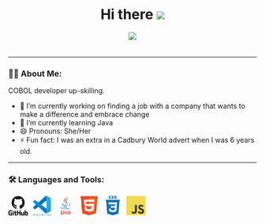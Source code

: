 <div id="header" align="center">
  <h1>
    Hi there
    <img src="https://media.giphy.com/media/hvRJCLFzcasrR4ia7z/giphy.gif" width="30px"/>
  </h1>
</div>
<div id="gif" align="center">
  <img 
    src="https://media.giphy.com/media/v1.Y2lkPTc5MGI3NjExMm5vMWlwbm9hbXFlZGhncTcwN3BzNWplY2o3d2JwYzAyMGYwd2gxYyZlcD12MV9pbnRlcm5hbF9naWZfYnlfaWQmY3Q9Zw/hpXdHPfFI5wTABdDx9/giphy.gif" 
    width="300"
  />
</div>
<div id="counter" align="center">
  <img src="https://komarev.com/ghpvc/?username=mandarussell&style=flat-square&color=blue" alt=""/>
</div>

---

### :woman_technologist: About Me:

COBOL developer up-skilling.

- 🔭 I’m currently working on finding a job with a company that wants to make a difference and embrace change
- 🌱 I’m currently learning Java
- 😄 Pronouns: She/Her
- ⚡ Fun fact: I was an extra in a Cadbury World advert when I was 6 years old.

---

### :hammer_and_wrench: Languages and Tools:

<div>
  <img src="https://github.com/devicons/devicon/blob/master/icons/github/github-original-wordmark.svg" title="Github" alt="Github" width="40" height="40"/>&nbsp;
  <img src=" https://github.com/devicons/devicon/blob/master/icons/vscode/vscode-original-wordmark.svg" title="Visual Studio Code" alt="VS Code" width="40" height="40"/>&nbsp;
  <img src="https://github.com/devicons/devicon/blob/master/icons/java/java-original-wordmark.svg" title="Java" alt="Java" width="40" height="40"/>&nbsp;
  <img src="https://github.com/devicons/devicon/blob/master/icons/html5/html5-original.svg" title="HTML5" alt="HTML" width="40" height="40"/>&nbsp;
  <img src="https://github.com/devicons/devicon/blob/master/icons/css3/css3-plain-wordmark.svg"  title="CSS3" alt="CSS" width="40" height="40"/>&nbsp;
  <img src="https://github.com/devicons/devicon/blob/master/icons/javascript/javascript-original.svg" title="JavaScript" alt="JavaScript" width="40" height="40"/>&nbsp;
</div>
